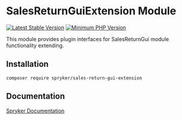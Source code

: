 # SalesReturnGuiExtension Module
[![Latest Stable Version](https://poser.pugx.org/spryker/sales-return-gui-extension/v/stable.svg)](https://packagist.org/packages/spryker/sales-return-gui-extension)
[![Minimum PHP Version](https://img.shields.io/badge/php-%3E%3D%207.4-8892BF.svg)](https://php.net/)

This module provides plugin interfaces for SalesReturnGui module functionality extending.

## Installation

```
composer require spryker/sales-return-gui-extension
```

## Documentation

[Spryker Documentation](https://documentation.spryker.com)
